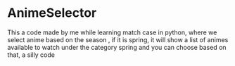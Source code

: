 # AnimeSelector
This a code made by me while learning match case in python, where we select anime based on the season ,
if it is spring, it will show a list of animes available to watch under the category spring and you can choose based on that,
a silly code
